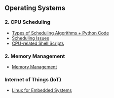 ## Operating Systems

### 2. CPU Scheduling

- [Types of Scheduling Algorithms + Python Code](https://github.com/jonfernq/Learning/blob/main/OperatingSystems/2CPUScheduling/README.md) 
- [Scheduling Issues](https://github.com/jonfernq/Learning/blob/main/OperatingSystems/2CPUScheduling/SchedulingIssues.md) 
- [CPU-related Shell Scripts](https://github.com/jonfernq/Learning/blob/main/OperatingSystems/2CPUScheduling/ShellScriptsCPU/README.md) 

### 2. Memory Management 

- [Memory Management]() 

### Internet of Things (IoT)  

- [Linux for Embedded Systems](https://github.com/jonfernq/Learning/blob/main/OperatingSystems/EmbeddedSystems.md) 
